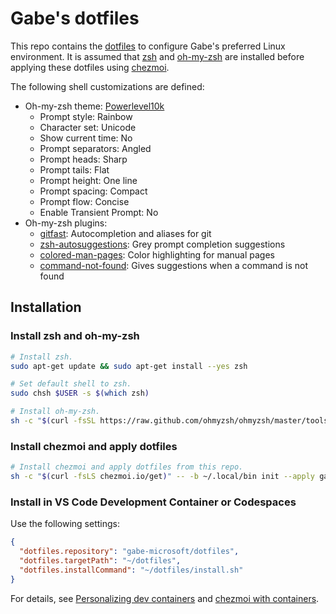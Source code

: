 # Gabe's dotfiles

This repo contains the [dotfiles](https://dotfiles.github.io/) to configure Gabe's preferred Linux environment. It is assumed that [zsh](https://www.zsh.org/) and [oh-my-zsh](https://github.com/ohmyzsh/ohmyzsh/) are installed before applying these dotfiles using [chezmoi](https://www.chezmoi.io/).

The following shell customizations are defined:
- Oh-my-zsh theme: [Powerlevel10k](https://github.com/romkatv/powerlevel10k)
  - Prompt style: Rainbow
  - Character set: Unicode
  - Show current time: No
  - Prompt separators: Angled
  - Prompt heads: Sharp
  - Prompt tails: Flat
  - Prompt height: One line
  - Prompt spacing: Compact
  - Prompt flow: Concise
  - Enable Transient Prompt: No
- Oh-my-zsh plugins:
  - [gitfast](https://github.com/ohmyzsh/ohmyzsh/tree/master/plugins/gitfast): Autocompletion and aliases for git
  - [zsh-autosuggestions](https://github.com/zsh-users/zsh-autosuggestions): Grey prompt completion suggestions
  - [colored-man-pages](https://github.com/ohmyzsh/ohmyzsh/tree/master/plugins/colored-man-pages): Color highlighting for manual pages
  - [command-not-found](https://github.com/ohmyzsh/ohmyzsh/tree/master/plugins/command-not-found): Gives suggestions when a command is not found

## Installation

### Install zsh and oh-my-zsh

```bash
# Install zsh.
sudo apt-get update && sudo apt-get install --yes zsh

# Set default shell to zsh.
sudo chsh $USER -s $(which zsh)

# Install oh-my-zsh.
sh -c "$(curl -fsSL https://raw.github.com/ohmyzsh/ohmyzsh/master/tools/install.sh)"
```

### Install chezmoi and apply dotfiles

```bash
# Install chezmoi and apply dotfiles from this repo.
sh -c "$(curl -fsLS chezmoi.io/get)" -- -b ~/.local/bin init --apply gabe-microsoft
```

### Install in VS Code Development Container or Codespaces

Use the following settings:

```json
{
  "dotfiles.repository": "gabe-microsoft/dotfiles",
  "dotfiles.targetPath": "~/dotfiles",
  "dotfiles.installCommand": "~/dotfiles/install.sh"
}
```

For details, see [Personalizing dev containers](https://code.visualstudio.com/docs/remote/containers#_personalizing-with-dotfile-repositories) and [chezmoi with containers](https://www.chezmoi.io/user-guide/machines/containers-and-vms/).

